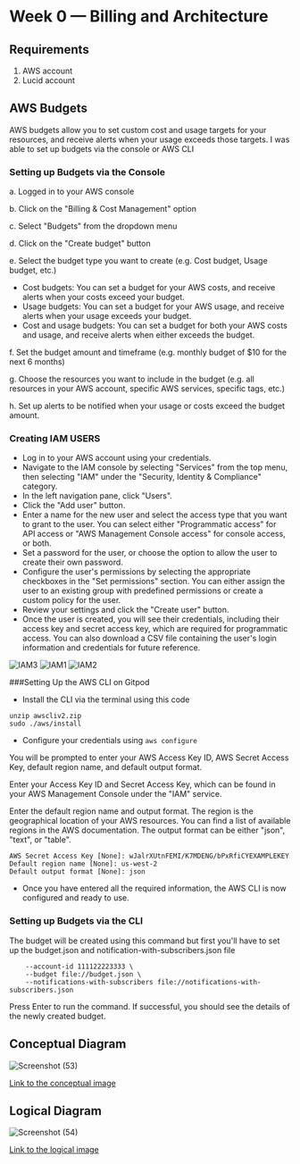 # Week 0 — Billing and Architecture

## Requirements
1. AWS account
2. Lucid account

## AWS Budgets
AWS budgets allow you to set custom cost and usage targets for your resources, and receive alerts when your usage exceeds those targets. I was able to set up budgets via the console or AWS CLI

### Setting up Budgets via the Console

a. Logged in to your AWS console

b. Click on the "Billing & Cost Management" option


c. Select "Budgets" from the dropdown menu

d. Click on the "Create budget" button

e. Select the budget type you want to create (e.g. Cost budget, Usage budget, etc.)

- Cost budgets: You can set a budget for your AWS costs, and receive alerts when your costs exceed your budget.
- Usage budgets: You can set a budget for your AWS usage, and receive alerts when your usage exceeds your budget.
- Cost and usage budgets: You can set a budget for both your AWS costs and usage, and receive alerts when either exceeds the budget.

f. Set the budget amount and timeframe (e.g. monthly budget of $10 for the next 6 months)

g. Choose the resources you want to include in the budget (e.g. all resources in your AWS account, specific AWS services, specific tags, etc.)

h. Set up alerts to be notified when your usage or costs exceed the budget amount.

### Creating IAM USERS
- Log in to your AWS account using your credentials.
- Navigate to the IAM console by selecting "Services" from the top menu, then selecting "IAM" under the "Security, Identity & Compliance" category.
- In the left navigation pane, click "Users".
- Click the "Add user" button.
- Enter a name for the new user and select the access type that you want to grant to the user. You can select either "Programmatic access" for API access or "AWS Management Console access" for console access, or both.
- Set a password for the user, or choose the option to allow the user to create their own password.
- Configure the user's permissions by selecting the appropriate checkboxes in the "Set permissions" section. You can either assign the user to an existing group with predefined permissions or create a custom policy for the user.
- Review your settings and click the "Create user" button.
- Once the user is created, you will see their credentials, including their access key and secret access key, which are required for programmatic access. You can also download a CSV file containing the user's login information and credentials for future reference.

![IAM3](https://user-images.githubusercontent.com/110903886/220133151-615a91d2-2e3b-4d5d-9c8b-2d15efded12e.png)
![IAM1](https://user-images.githubusercontent.com/110903886/220133158-977f247a-8153-4e5d-a444-e153f2d6ea1f.png)
![IAM2](https://user-images.githubusercontent.com/110903886/220133163-daf3cc5e-1c3f-49bf-a9d8-53d03fa6e091.png)

###Setting Up the AWS CLI on Gitpod

- Install the CLI via the terminal using this code

```curl "https://awscli.amazonaws.com/awscli-exe-linux-x86_64.zip" -o "awscliv2.zip"
unzip awscliv2.zip
sudo ./aws/install
```

- Configure your credentials using `aws configure`

You will be prompted to enter your AWS Access Key ID, AWS Secret Access Key, default region name, and default output format.

Enter your Access Key ID and Secret Access Key, which can be found in your AWS Management Console under the "IAM" service.

Enter the default region name and output format. The region is the geographical location of your AWS resources. You can find a list of available regions in the AWS documentation. The output format can be either "json", "text", or "table".

```AWS Access Key ID [None]: AKIAIOSFODNN7EXAMPLE
AWS Secret Access Key [None]: wJalrXUtnFEMI/K7MDENG/bPxRfiCYEXAMPLEKEY
Default region name [None]: us-west-2
Default output format [None]: json
```

- Once you have entered all the required information, the AWS CLI is now configured and ready to use. 

### Setting up Budgets via the CLI

The budget will be created using this command but first you'll have to set up the budget.json and notification-with-subscribers.json file


```aws budgets create-budget \
    --account-id 111122223333 \
    --budget file://budget.json \
    --notifications-with-subscribers file://notifications-with-subscribers.json
```

Press Enter to run the command. If successful, you should see the details of the newly created budget.


## Conceptual Diagram

![Screenshot (53)](https://user-images.githubusercontent.com/110903886/219217558-31c93fae-8f29-4303-9579-f64e03f6f80b.png)

[Link to the conceptual image](https://lucid.app/lucidchart/d8ada944-82ba-4131-8eac-46233bdfbae8/edit?viewport_loc=-774%2C-96%2C3330%2C1461%2C0_0&invitationId=inv_4141424b-aae1-4e6d-90a2-a8c78987c1e7)


## Logical Diagram

![Screenshot (54)](https://user-images.githubusercontent.com/110903886/220132525-461f7839-5f6c-4068-82c3-6bbbeb89bc96.png)

[Link to the logical image](https://lucid.app/lucidchart/891abc20-19d0-4c08-ba22-22b47ebf0cb3/edit?viewport_loc=-586%2C-1278%2C3042%2C1364%2C0_0&invitationId=inv_be692115-abdc-4798-a5f1-0222a559edd6)
